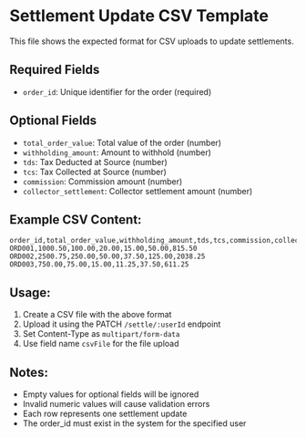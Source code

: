 # Settlement Update CSV Template

This file shows the expected format for CSV uploads to update settlements.

## Required Fields

- `order_id`: Unique identifier for the order (required)

## Optional Fields

- `total_order_value`: Total value of the order (number)
- `withholding_amount`: Amount to withhold (number)
- `tds`: Tax Deducted at Source (number)
- `tcs`: Tax Collected at Source (number)
- `commission`: Commission amount (number)
- `collector_settlement`: Collector settlement amount (number)

## Example CSV Content:

```csv
order_id,total_order_value,withholding_amount,tds,tcs,commission,collector_settlement
ORD001,1000.50,100.00,20.00,15.00,50.00,815.50
ORD002,2500.75,250.00,50.00,37.50,125.00,2038.25
ORD003,750.00,75.00,15.00,11.25,37.50,611.25
```

## Usage:

1. Create a CSV file with the above format
2. Upload it using the PATCH `/settle/:userId` endpoint
3. Set Content-Type as `multipart/form-data`
4. Use field name `csvFile` for the file upload

## Notes:

- Empty values for optional fields will be ignored
- Invalid numeric values will cause validation errors
- Each row represents one settlement update
- The order_id must exist in the system for the specified user
